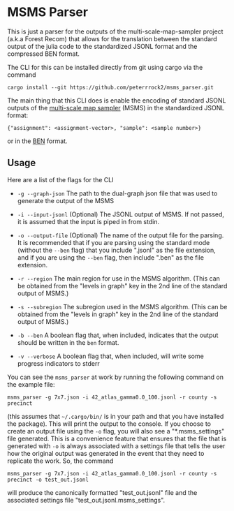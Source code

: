 # MSMS Parser

This is just a parser for the outputs of the 
multi-scale-map-sampler project (a.k.a Forest Recom)
that allows for the translation between the standard output
of the julia code to the standardized JSONL format and
the compressed BEN format.


The CLI for this can be installed directly from git using cargo
via the command

```
cargo install --git https://github.com/peterrrock2/msms_parser.git 
```

The main thing that this CLI does is enable the encoding of standard JSONL
outputs of the [multi-scale map sampler](https://github.com/peterrrock2/multi-scale-map-sampler.git)
(MSMS) in the standardized JSONL format:

```
{"assignment": <assignment-vector>, "sample": <sample number>}
```

or in the [BEN](https://github.com/peterrrock2/binary-ensamble.git) format. 

## Usage

Here are a list of the flags for the CLI

- `-g --graph-json` The path to the dual-graph json file that was used to generate the output
  of the MSMS

- `-i --input-jsonl` (Optional) The JSONL output of MSMS. If not passed, it is assumed that the 
  input is piped in from stdin.

- `-o --output-file` (Optional) The name of the output file for the parsing. It is recommended
  that if you are parsing using the standard mode (without the `--ben` flag) that you
  include ".jsonl" as the file extension, and if you are using the `--ben` flag, then
  include ".ben" as the file extension.

- `-r --region` The main region for use in the MSMS algorithm. (This can be obtained from the
  "levels in graph" key in the 2nd line of the standard output of MSMS.)

- `-s --subregion` The subregion used in the MSMS algorithm. (This can be obtained from the
  "levels in graph" key in the 2nd line of the standard output of MSMS.)

- `-b --ben` A boolean flag that, when included, indicates that the output should be written
  in the `ben` format.

- `-v --verbose` A boolean flag that, when included, will write some progress indicators to
  stderr


You can see the `msms_parser` at work by running the following command on the example file:

```
msms_parser -g 7x7.json -i 42_atlas_gamma0.0_100.jsonl -r county -s precinct
```

(this assumes that `~/.cargo/bin/` is in your path and that you have installed the package).
This will print the output to the console. If you choose to create an output file using
the `-o` flag, you will also see a "*.msms_settings" file generated. This is a convenience
feature that ensures that the file that is generated with `-o` is always associated with 
a settings file that tells the user how the original output was generated in the
event that they need to replicate the work. So, the command 

```
msms_parser -g 7x7.json -i 42_atlas_gamma0.0_100.jsonl -r county -s precinct -o test_out.jsonl
```

will produce the canonically formatted "test_out.jsonl" file and the associated settings
file "test_out.jsonl.msms_settings".
